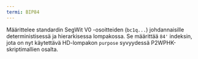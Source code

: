 ```yaml
---
termi: BIP84
---
```


Määrittelee standardin SegWit V0 -osoitteiden (`bc1q...`) johdannaisille deterministisessä ja hierarkisessa lompakossa. Se määrittää `84'` indeksin, jota on nyt käytettävä HD-lompakon `purpose` syvyydessä P2WPHK-skriptimallien osalta.